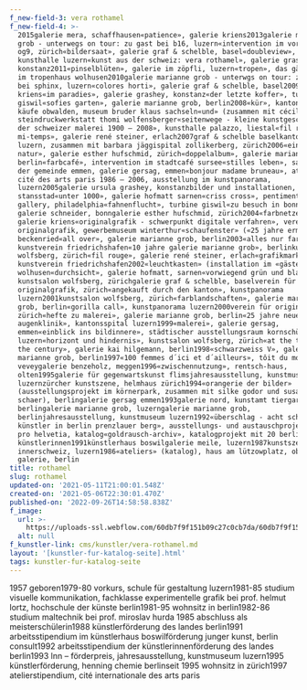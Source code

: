 ```yaml
---
f_new-field-3: vera rothamel
f_new-field-4: >-
  2015galerie mera, schaffhausen«patience», galerie kriens2013galerie marianne
  grob - unterwegs on tour: zu gast bei b16, luzern«intervention im vorzimmer»,
  og9, zürich«bildersaat», galerie graf & schelble, basel«doubleview»,
  kunsthalle luzern«kunst aus der schweiz: vera rothamel», galerie grashey,
  konstanz2011«pinselblüten», galerie im zöpfli, luzern«tropen», das gästezimmer
  im tropenhaus wolhusen2010galerie marianne grob - unterwgs on tour: zu gast
  bei sphinx, luzern«colores horti», galerie graf & schelble, basel2009galerie
  kriens«im paradies», galerie grashey, konstanz«der letzte koffer», turbine
  giswil«sofies garten», galerie marianne grob, berlin2008«kür», kantonale kunst
  käufe obwalden, museum bruder klaus sachseln«und» (zusammen mit cécile wick),
  steindruckwerkstatt thomi wolfensberger«seitenwege - kleine kunstgeschichte
  der schweizer malerei 1900 – 2008», kunsthalle palazzo, liestal«fil rouge –
  mi-temps», galerie rené steiner, erlach2007graf & schelble baselkantonalbank
  luzern, zusammen mit barbara jäggispital zollikerberg, zürich2006«ein stück
  natur», galerie esther hufschmid, zürich«doppelalbum», galerie marianne grob,
  berlin«farbcafé», intervention im stadtcafé sursee«stilles leben», sammlung
  der gemeinde emmen, galerie gersag, emmen«bonjour madame bruneau», atelier
  cité des arts paris 1986 – 2006, ausstellung im kunstpanorama,
  luzern2005galerie ursula grashey, konstanzbilder und installationen, sust
  stansstad«unter 1000», galerie hofmatt sarnen«criss cross», pentimenti
  gallery, philadelphia«fahnenflucht», turbine giswil«zu besuch in bonn»,
  galerie schneider, bonngalerie esther hufschmid, zürich2004«farbnetze»,
  galerie kriens«originalgrafik - schwerpunkt digitale verfahren», verein für
  originalgrafik, gewerbemuseum winterthur«schaufenster» («25 jahre ermitage»),
  beckenried«all over», galerie marianne grob, berlin2003«alles nur farbe»
  kunstverein friedrichshafen«10 jahre galerie marianne grob», berlinkunstsalon
  wolfsberg, zürich«fil rouge», galerie rené steiner, erlach«grafikmarkt»,
  kunstverein friedrichshafen2002«leuchtkasten» (installation im «gästezimmer»),
  wolhusen«durchsicht», galerie hofmatt, sarnen«vorwiegend grün und blau»,
  kunstsalon wolfsberg, zürichgalerie graf & schelble, baselverein für
  originalgrafik, zürich«angekauft durch den kanton», kunstpanorama
  luzern2001kunstsalon wolfsberg, zürich«farblandschaften», galerie marianne
  grob, berlin«gorilla call», kunstpanorama luzern2000verein für originalgrafik,
  zürich«hefte zu malerei», galerie marianne grob, berlin«25 jahre neue
  augenklinik», kantonsspital luzern1999«malerei», galerie gersag,
  emmen«einblick ins bildinnere», städtischer ausstellungsraum kornschütte,
  luzern«horizont und hindernis», kunstsalon wolfsberg, zürich«at the turn of
  the century», galerie kai hilgemann, berlin1998«schwarzweiss V», galerie
  marianne grob, berlin1997«100 femmes d´ici et d´ailleurs», tôit du monde,
  veveygalerie benzeholz, meggen1996«zwischennutzung», rentsch-haus,
  olten1995galerie für gegenwartskunst flimsjahresausstellung, kunstmuseum
  luzernzürcher kunstszene, helmhaus zürich1994«orangerie der bilder»
  (ausstellungsprojekt im körnerpark, zusammen mit silke godor und susann
  schaer), berlingalerie gersag emmen1993galerie nord, kunstamt tiergarten,
  berlingalerie marianne grob, luzerngalerie marianne grob,
  berlinjahresausstellung, kunstmuseum luzern1992«überschlag - acht schweizer
  künstler in berlin prenzlauer berg», ausstellungs- und austauschprojekt der
  pro helvetia, katalog«goldrausch-archiv», katalogprojekt mit 20 berliner
  künstlerinnen1991künstlerhaus boswilgalerie meile, luzern1987kunstszene
  innerschweiz, luzern1986«ateliers» (katalog), haus am lützowplatz, obere
  galerie, berlin
title: rothamel
slug: rothamel
updated-on: '2021-05-11T21:00:01.548Z'
created-on: '2021-05-06T22:30:01.470Z'
published-on: '2022-09-26T14:58:58.838Z'
f_image:
  url: >-
    https://uploads-ssl.webflow.com/60db7f9f151b09c27c0cb7da/60db7f9f151b091d0a0cba4c_rothamel.jpg
  alt: null
f_kunstler-link: cms/kunstler/vera-rothamel.md
layout: '[kunstler-fur-katalog-seite].html'
tags: kunstler-fur-katalog-seite
---
```


1957 geboren1979-80 vorkurs, schule für gestaltung luzern1981-85 studium visuelle kommunikation, fachklasse experimentelle grafik bei prof. helmut lortz, hochschule der künste berlin1981-95 wohnsitz in berlin1982-86 studium maltechnik bei prof. miroslav hurda 1985 abschluss als meisterschülerin1988 künstlerförderung des landes berlin1991 arbeitsstipendium im künstlerhaus boswilförderung junger kunst, berlin consult1992 arbeitsstipendium der künstlerinnenförderung des landes berlin1993 lnn – förderpreis, jahresausstellung, kunstmuseum luzern1995 künstlerförderung, henning chemie berlinseit 1995 wohnsitz in zürich1997 atelierstipendium, cité internationale des arts paris
